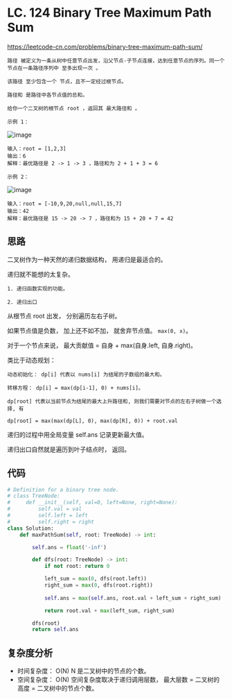 LC. 124 Binary Tree Maximum Path Sum
====
https://leetcode-cn.com/problems/binary-tree-maximum-path-sum/

	路径 被定义为一条从树中任意节点出发，沿父节点-子节点连接，达到任意节点的序列。同一个节点在一条路径序列中 至多出现一次 。
	
	该路径 至少包含一个 节点，且不一定经过根节点。

	路径和 是路径中各节点值的总和。

	给你一个二叉树的根节点 root ，返回其 最大路径和 。

	示例 1：

![image](https://assets.leetcode.com/uploads/2020/10/13/exx1.jpg)

	输入：root = [1,2,3]
	输出：6
	解释：最优路径是 2 -> 1 -> 3 ，路径和为 2 + 1 + 3 = 6

	示例 2：

![image](https://assets.leetcode.com/uploads/2020/10/13/exx2.jpg)

	输入：root = [-10,9,20,null,null,15,7]
	输出：42
	解释：最优路径是 15 -> 20 -> 7 ，路径和为 15 + 20 + 7 = 42

## 思路

二叉树作为一种天然的递归数据结构， 用递归是最适合的。

递归就不能想的太复杂。

	1. 递归函数实现的功能。

	2. 递归出口

从根节点 root 出发， 分别遍历左右子树。

如果节点值是负数， 加上还不如不加， 就舍弃节点值。  `max(0, x)`。

对于一个节点来说， 最大贡献值 = 自身 + max(自身.left, 自身.right)。

类比于动态规划：

	动态初始化： dp[i] 代表以 nums[i] 为结尾的子数组的最大和。
	
	转移方程： dp[i] = max(dp[i-1], 0) + nums[i]。
	
	dp[root] 代表以当前节点为结尾的最大上升路径和, 则我们需要对节点的左右子树做一个选择, 有
	
	dp[root] = max(max(dp[L], 0), max(dp[R], 0)) + root.val

递归的过程中用全局变量 self.ans 记录更新最大值。

递归出口自然就是遍历到叶子结点时， 返回。

## 代码
```python
# Definition for a binary tree node.
# class TreeNode:
#     def __init__(self, val=0, left=None, right=None):
#         self.val = val
#         self.left = left
#         self.right = right
class Solution:
    def maxPathSum(self, root: TreeNode) -> int:

        self.ans = float('-inf')

        def dfs(root: TreeNode) -> int:
            if not root: return 0

            left_sum = max(0, dfs(root.left))
            right_sum = max(0, dfs(root.right))
            
            self.ans = max(self.ans, root.val + left_sum + right_sum)

            return root.val + max(left_sum, right_sum)

        dfs(root)
        return self.ans
```

## 复杂度分析
- 时间复杂度： O(N) N 是二叉树中的节点的个数。
- 空间复杂度： O(N) 空间复杂度取决于递归调用层数， 最大层数 = 二叉树的高度 = 二叉树中的节点个数。
